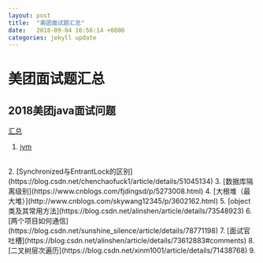 ```yaml
---
layout: post
title:  "美团面试题汇总"
date:   2018-09-04 16:56:14 +0800
categories: jekyll update
---
```


# 美团面试题汇总
## 2018美团java面试问题
[汇总](https://www.douban.com/note/660021462/)
<br>
1. [jvm](https://blog.csdn.net/u014656992/article/details/48916373)
<br>
2. [Synchronized与EntrantLock的区别](https://blog.csdn.net/chenchaofuck1/article/details/51045134)
3. [数据库隔离级别](https://www.cnblogs.com/fjdingsd/p/5273008.html)
4. [大根堆（最大堆）](http://www.cnblogs.com/skywang12345/p/3602162.html)
5. [object类及其常用方法](https://blog.csdn.net/alinshen/article/details/73548923)
6. [两个项目如何通信](https://blog.csdn.net/sunshine_silence/article/details/78771198)
7. [面试官吐槽](https://blog.csdn.net/alinshen/article/details/73612883#comments)
8. [二叉树层次遍历](https://blog.csdn.net/xinm1001/article/details/71438768)
9. 






